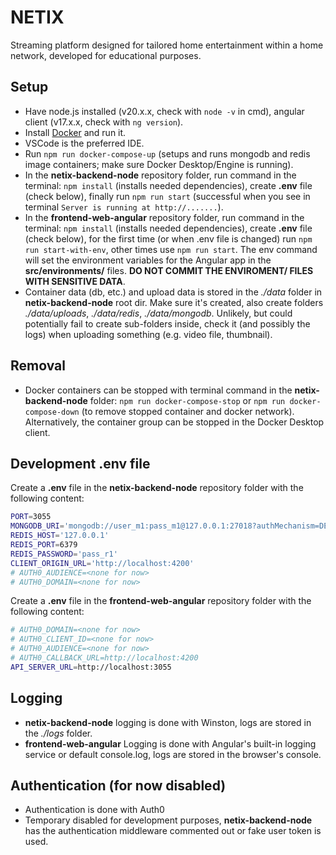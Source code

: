 # NETIX
Streaming platform designed for tailored home entertainment within a home network, developed for educational purposes.

## Setup
* Have node.js installed (v20.x.x, check with `node -v` in cmd), angular client (v17.x.x, check with `ng version`).
* Install [Docker](https://www.docker.com/products/docker-desktop/) and run it.
* VSCode is the preferred IDE.
* Run `npm run docker-compose-up` (setups and runs mongodb and redis image containers; make sure Docker Desktop/Engine is running).
* In the **netix-backend-node** repository folder, run command in the terminal: `npm install` (installs needed dependencies), create **.env** file (check below), finally run `npm run start` (successful when you see in terminal `Server is running at http://.......`).
* In the **frontend-web-angular** repository folder, run command in the terminal: `npm install` (installs needed dependencies), create **.env** file (check below), for the first time (or when .env file is changed) run `npm run start-with-env`, other times use `npm run start`.
 The env command will set the environment variables for the Angular app in the **src/environments/** files. **DO NOT COMMIT THE ENVIROMENT/ FILES WITH SENSITIVE DATA**.
* Container data (db, etc.) and upload data is stored in the *./data* folder in **netix-backend-node** root dir. Make sure it's created, also create folders *./data/uploads*, *./data/redis*, *./data/mongodb*. Unlikely, but could potentially fail to create sub-folders inside, check it (and possibly the logs) when uploading something (e.g. video file, thumbnail).

## Removal
* Docker containers can be stopped with terminal command in the **netix-backend-node** folder: `npm run docker-compose-stop` or `npm run docker-compose-down` (to remove stopped container and docker network). Alternatively, the container group can be stopped in the Docker Desktop client.

## Development .env file
Create a **.env** file in the **netix-backend-node** repository folder with the following content:
```bash
PORT=3055
MONGODB_URI='mongodb://user_m1:pass_m1@127.0.0.1:27018?authMechanism=DEFAULT'
REDIS_HOST='127.0.0.1'
REDIS_PORT=6379
REDIS_PASSWORD='pass_r1'
CLIENT_ORIGIN_URL='http://localhost:4200'
# AUTH0_AUDIENCE=<none for now>
# AUTH0_DOMAIN=<none for now>
```

Create a **.env** file in the **frontend-web-angular** repository folder with the following content:
```bash
# AUTH0_DOMAIN=<none for now>
# AUTH0_CLIENT_ID=<none for now>
# AUTH0_AUDIENCE=<none for now>
# AUTH0_CALLBACK_URL=http://localhost:4200
API_SERVER_URL=http://localhost:3055
```

## Logging
* **netix-backend-node** logging is done with Winston, logs are stored in the *./logs* folder.
* **frontend-web-angular** Logging is done with Angular's built-in logging service or default console.log, logs are stored in the browser's console.

## Authentication (for now disabled)
* Authentication is done with Auth0
* Temporary disabled for development purposes, **netix-backend-node** has the authentication middleware commented out or fake user token is used.
